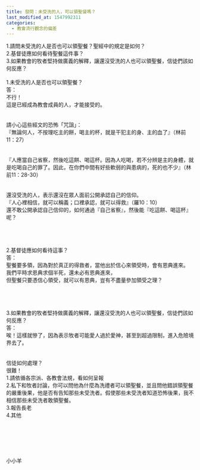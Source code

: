```yaml
---
title: 發問：未受洗的人，可以領聖餐嗎？
last_modified_at: 1547992311
categories:
  - 教會流行觀念的偏差
---
```


1.請問未受洗的人是否也可以領聖餐？聖經中的規定是如何？<br>2.基督徒應如何看待聖餐這件事？<br>3.如果教會的牧者堅持做廣義的解釋，讓還沒受洗的人也可以領聖餐，信徒們該如何反應？<br><!--more--><br>1.未受洗的人是否也可以領聖餐？<br>答：<br>不行！<br>這是已經成為教會成員的人，才能接受的。<br><br> <br>請小心這些經文的恐怖「咒詛」：<br>『無論何人，不按理吃主的餅，喝主的杯，就是干犯主的身、主的血了』（林前11：27）<br><br> <br>『人應當自己省察，然後吃這餅、喝這杯。因為人吃喝，若不分辨是主的身體，就是吃喝自己的罪了。因此，在你們中間有好些軟弱的與患病的，死的也不少』（林前11：28-30）<br><br> <br>還沒受洗的人，表示還沒在眾人面前公開承認自己的信仰。<br>『人心裡相信，就可以稱義；口裡承認，就可以得救』（羅10：10）<br>還不敢公開承認自己信仰的，如何通過『自己省察』，然後能『吃這餅、喝這杯』呢？<br> <br> <br><br><br>2.基督徒應如何看待這事？<br>答：<br>聖餐要多領，因為對於真正的得救者，當他出於信心來領受時，會有恩典進來。<br>我們平時求恩典求個半死，還未必有恩典進來，<br>但聖餐只要憑信心領受，就可以有恩典，豈有不盡量參加領受之理？<br><br><br><br><br>3.如果教會的牧者堅持做廣義的解釋，讓還沒受洗的人也可以領聖餐，信徒們該如何反應？<br>答：<br>唉！這樣就慘了，因為表示牧者可能愛人過於愛神，甚至到超過限制，進入危險境界去了。<br><br> <br>信徒如何處理？<br>很難！<br>1.請依循各宗派、各教會法規，看如何呈報<br>2.私下和牧者討論，你可以問他為什麼為洗禮者可以領聖餐，並且問他錯誤領聖餐的嚴重後果，他是否有告知那些未受洗者。假使那些未受洗者知道恐怖後果，我不相信那些未受洗者敢領聖餐。<br>3.報告長老<br>4.其他<br><br><br><br><br><br><br>小小羊<br><br><br><br><br><br><br><br>
